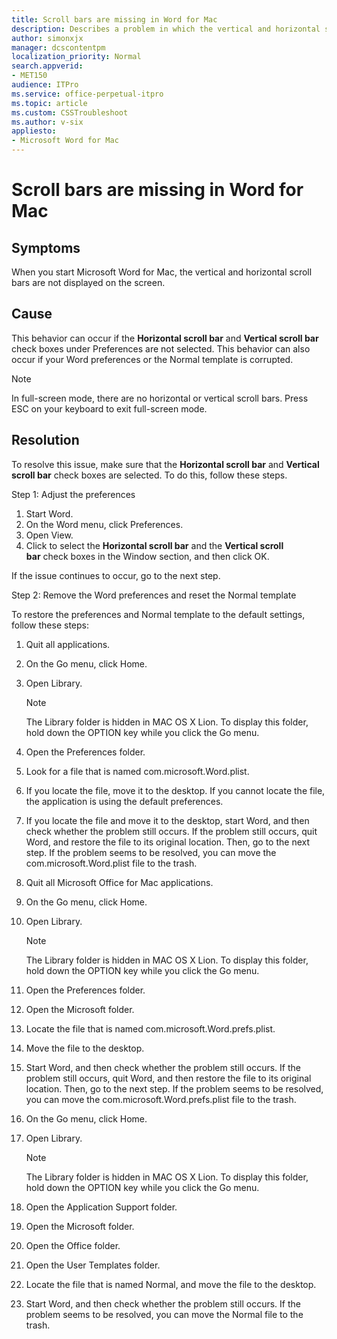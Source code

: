 ```yaml
---
title: Scroll bars are missing in Word for Mac
description: Describes a problem in which the vertical and horizontal scroll bars are missing in Word for Mac. Provides two resolution methods.
author: simonxjx
manager: dcscontentpm
localization_priority: Normal
search.appverid: 
- MET150
audience: ITPro
ms.service: office-perpetual-itpro
ms.topic: article
ms.custom: CSSTroubleshoot
ms.author: v-six
appliesto:
- Microsoft Word for Mac
---
```


# Scroll bars are missing in Word for Mac

## Symptoms

When you start Microsoft Word for Mac, the vertical and horizontal scroll bars are not displayed on the screen.

## Cause

This behavior can occur if the **Horizontal scroll bar** and **Vertical scroll bar** check boxes under Preferences are not selected. This behavior can also occur if your Word preferences or the Normal template is corrupted.

> [!NOTE]
> In full-screen mode, there are no horizontal or vertical scroll bars. Press ESC on your keyboard to exit full-screen mode.

## Resolution

To resolve this issue, make sure that the **Horizontal scroll bar** and **Vertical scroll bar** check boxes are selected. To do this, follow these steps.

Step 1: Adjust the preferences

1. Start Word.
2. On the Word menu, click Preferences.
3. Open View.
4. Click to select the **Horizontal scroll bar** and the **Vertical scroll bar** check boxes in the Window section, and then click OK.

If the issue continues to occur, go to the next step.

Step 2: Remove the Word preferences and reset the Normal template

To restore the preferences and Normal template to the default settings, follow these steps:

1. Quit all applications.
2. On the Go menu, click Home.
3. Open Library.

   > [!NOTE]
   > The Library folder is hidden in MAC OS X Lion. To display this folder, hold down the OPTION key while you click the Go menu.

4. Open the Preferences folder.
5. Look for a file that is named com.microsoft.Word.plist.
6. If you locate the file, move it to the desktop. If you cannot locate the file, the application is using the default preferences.
7. If you locate the file and move it to the desktop, start Word, and then check whether the problem still occurs. If the problem still occurs, quit Word, and restore the file to its original location. Then, go to the next step. If the problem seems to be resolved, you can move the com.microsoft.Word.plist file to the trash.
8. Quit all Microsoft Office for Mac applications.
9. On the Go menu, click Home.
10. Open Library.

    > [!NOTE]
    > The Library folder is hidden in MAC OS X Lion. To display this folder, hold down the OPTION key while you click the Go menu.

11. Open the Preferences folder.
12. Open the Microsoft folder.
13. Locate the file that is named com.microsoft.Word.prefs.plist.
14. Move the file to the desktop.
15. Start Word, and then check whether the problem still occurs. If the problem still occurs, quit Word, and then restore the file to its original location. Then, go to the next step. If the problem seems to be resolved, you can move the com.microsoft.Word.prefs.plist file to the trash.
16. On the Go menu, click Home.
17. Open Library.

    > [!NOTE]
    > The Library folder is hidden in MAC OS X Lion. To display this folder, hold down the OPTION key while you click the Go menu.

18. Open the Application Support folder.
19. Open the Microsoft folder.
20. Open the Office folder.
21. Open the User Templates folder.
22. Locate the file that is named Normal, and move the file to the desktop.
23. Start Word, and then check whether the problem still occurs. If the problem seems to be resolved, you can move the Normal file to the trash.
